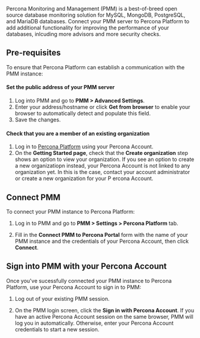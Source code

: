 Percona Monitoring and Management (PMM) is a best-of-breed open source database monitoring solution for MySQL, MongoDB, PostgreSQL, and MariaDB databases.
Connect your PMM server to Percona Platform to add additional functionality for improving the performance of your databases, inlcuding more advisors and more security checks.

## Pre-requisites
To ensure that Percona Platform can establish a communication with the PMM instance: 

#### Set the public address of your PMM server 

1. Log into PMM and go to **PMM > Advanced Settings**.
2. Enter your address/hostname or click **Get from browser** to enable your browser to automatically detect and populate this field.
3. Save the changes.

#### Check that you are a member of an existing organization
1. Log in to [Percona Platform](https://portal.percona.com) using your Percona Account.
2. On the **Getting Started page**, check that the **Create organization** step shows an option to view your organization. If you see an option to create a new organizatiopn instead, your Percona Account is not linked to any organization yet. In this is the case, contact your account administrator or create a new organization for your P
ercona Account.


## Connect PMM
To connect your PMM instance to Percona Platform:

1. Log in to PMM and go to **PMM > Settings > Percona Platform** tab.

2. Fill in the **Connect PMM to Percona Portal** form with the name of your PMM instance and the credentials of your Percona Account, then click **Connect**.

## Sign into PMM with your Percona Account
Once you've sucessfully connected your PMM instance to Percona Platform, use your Percona Account to sign in to PMM:

1. Log out of your existing PMM session.

2.  On the PMM login screen, click the **Sign in with Percona Account**.
 If you have an active Percona Account session on the same browser, PMM will log you in automatically. Otherwise, enter your Percona Account credentials to start a new session.

